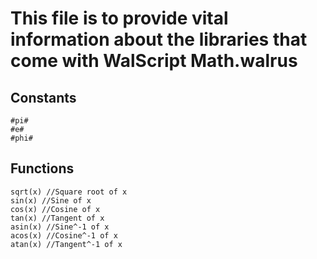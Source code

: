This file is to provide vital information about the libraries that come with WalScript
Math.walrus
===========
Constants
---------
```
#pi#
#e#
#phi#
```
Functions
---------
```
sqrt(x) //Square root of x
sin(x) //Sine of x
cos(x) //Cosine of x
tan(x) //Tangent of x
asin(x) //Sine^-1 of x
acos(x) //Cosine^-1 of x
atan(x) //Tangent^-1 of x

```
